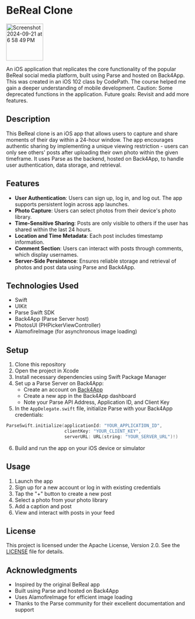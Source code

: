 # BeReal Clone
<img width="100" alt="Screenshot 2024-09-21 at 6 58 49 PM" src="https://github.com/user-attachments/assets/cbaecca2-1610-4a2e-a174-18c0e5ef6ac9">

An iOS application that replicates the core functionality of the popular BeReal social media platform, built using Parse and hosted on Back4App. This was created in an iOS 102 class by CodePath. The course helped me gain a deeper understanding of mobile development.
Caution: Some deprecated functions in the application.
Future goals: Revisit and add more features.

## Description

This BeReal clone is an iOS app that allows users to capture and share moments of their day within a 24-hour window. The app encourages authentic sharing by implementing a unique viewing restriction - users can only see others' posts after uploading their own photo within the given timeframe. It uses Parse as the backend, hosted on Back4App, to handle user authentication, data storage, and retrieval.

## Features

- **User Authentication**: Users can sign up, log in, and log out. The app supports persistent login across app launches.
- **Photo Capture**: Users can select photos from their device's photo library.
- **Time-Sensitive Sharing**: Posts are only visible to others if the user has shared within the last 24 hours.
- **Location and Time Metadata**: Each post includes timestamp information.
- **Comment Section**: Users can interact with posts through comments, which display usernames.
- **Server-Side Persistence**: Ensures reliable storage and retrieval of photos and post data using Parse and Back4App.

## Technologies Used

- Swift
- UIKit
- Parse Swift SDK
- Back4App (Parse Server host)
- PhotosUI (PHPickerViewController)
- AlamofireImage (for asynchronous image loading)

## Setup

1. Clone this repository
2. Open the project in Xcode
3. Install necessary dependencies using Swift Package Manager
4. Set up a Parse Server on Back4App:
   - Create an account on [Back4App](https://www.back4app.com/)
   - Create a new app in the Back4App dashboard
   - Note your Parse API Address, Application ID, and Client Key
5. In the `AppDelegate.swift` file, initialize Parse with your Back4App credentials:

```swift
ParseSwift.initialize(applicationId: "YOUR_APPLICATION_ID",
                      clientKey: "YOUR_CLIENT_KEY",
                      serverURL: URL(string: "YOUR_SERVER_URL")!)
```

6. Build and run the app on your iOS device or simulator

## Usage

1. Launch the app
2. Sign up for a new account or log in with existing credentials
3. Tap the "+" button to create a new post
4. Select a photo from your photo library
5. Add a caption and post
6. View and interact with posts in your feed

## License

This project is licensed under the Apache License, Version 2.0. See the [LICENSE](LICENSE) file for details.

## Acknowledgments

- Inspired by the original BeReal app
- Built using Parse and hosted on Back4App
- Uses AlamofireImage for efficient image loading
- Thanks to the Parse community for their excellent documentation and support
